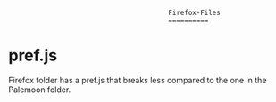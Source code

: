                                             Firefox-Files
                                            ==========
# pref.js
Firefox folder has a pref.js that breaks less compared to the one in the Palemoon folder.
